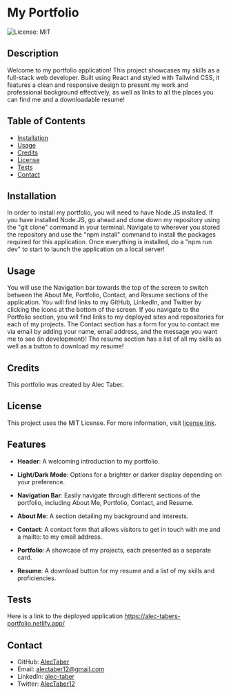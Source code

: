 # My Portfolio
  ![License: MIT](https://img.shields.io/badge/License-MIT-green.svg)
## Description 

Welcome to my portfolio application! This project showcases my skills as a full-stack web developer. Built using React and styled with Tailwind CSS, it features a clean and responsive design to present my work and professional background effectively, as well as links to all the places you can find me and a downloadable resume!

## Table of Contents

- [Installation](#installation)
- [Usage](#usage)
- [Credits](#credits)
- [License](#license)
- [Tests](#tests)
- [Contact](#contact)

## Installation

In order to install my portfolio, you will need to have Node.JS installed. If you have installed Node.JS, go ahead and clone down my repository using the "git clone" command in your terminal. Navigate to wherever you stored the repository and use the "npm install" command to install the packages required for this application. Once everything is installed, do a "npm run dev" to start to launch the application on a local server!

## Usage

You will use the Navigation bar towards the top of the screen to switch between the About Me, Portfolio, Contact, and Resume sections of the application. You will find links to my GitHub, LinkedIn, and Twitter by clicking the icons at the bottom of the screen. If you navigate to the Portfolio section, you will find links to my deployed sites and repositories for each of my projects. The Contact section has a form for you to contact me via email by adding your name, email address, and the message you want me to see (in development)! The resume section has a list of all my skills as well as a button to download my resume!

## Credits

This portfolio was created by Alec Taber.

## License
  
  This project uses the MIT License. For more information, visit [license link](https://opensource.org/licenses/MIT).

## Features

- **Header**: A welcoming introduction to my portfolio.

- **Light/Dark Mode**: Options for a brighter or darker display depending on your preference.

- **Navigation Bar**: Easily navigate through different sections of the portfolio, including About Me, Portfolio, Contact, and Resume.

- **About Me**: A section detailing my background and interests.

- **Contact**: A contact form that allows visitors to get in touch with me and a mailto: to my email address.

- **Portfolio**: A showcase of my projects, each presented as a separate card.

- **Resume**: A download button for my resume and a list of my skills and proficiencies.


## Tests

Here is a link to the deployed application https://alec-tabers-portfolio.netlify.app/ 

## Contact

- GitHub: [AlecTaber](https://github.com/AlecTaber)
- Email: [alectaber12@gmail.com](mailto:alectaber12@gmail.com)
- LinkedIn: [alec-taber](https://www.linkedin.com/in/alec-taber-11b963311)
- Twitter: [AlecTaber12](https://x.com/AlecTaber12)